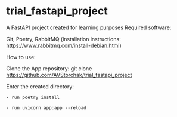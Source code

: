 # trial_fastapi_project
A FastAPI project created for learning purposes
Required software:

Git, Poetry, RabbitMQ (installation instructions: https://www.rabbitmq.com/install-debian.html)

How to use:

Clone the App repository: git clone https://github.com/AVStorchak/trial_fastapi_project

Enter the created directory:

    - run poetry install

    - run uvicorn app:app --reload